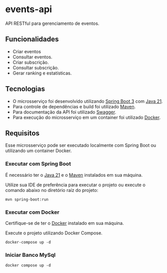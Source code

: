 # events-api

API RESTful para gerenciamento de eventos.

## Funcionalidades

- Criar eventos
- Consultar eventos.
- Criar subscrição.
- Consultar subscrição.
- Gerar ranking e estatísticas.

## Tecnologias

- O microsserviço foi desenvolvido utilizando [Spring Boot 3](https://spring.io/projects/spring-boot)
  com [Java 21](https://www.oracle.com/java/technologies/downloads/#java17).
- Para controle de dependências e build foi utilizado [Maven](https://maven.apache.org/).
- Para documentação da API foi utilizado [Swagger](https://swagger.io/).
- Para execução do microsserviço em um container foi utilizado [Docker](https://www.docker.com/).

## Requisitos

Esse microsserviço pode ser executado localmente com Spring Boot ou utilizando um container Docker.

### Executar com Spring Boot

É necessário ter o [Java 21](https://www.oracle.com/java/technologies/downloads/#java17) e
o [Maven](https://maven.apache.org/) instalados em sua máquina.

Utilize sua IDE de preferência para executar o projeto ou execute o comando abaixo no diretório raíz do projeto:

```shell
mvn spring-boot:run
```

### Executar com Docker

Certifique-se de ter o [Docker](https://www.docker.com/get-docker) instalado em sua máquina.

Execute o projeto utilizando Docker Compose.

```shell
docker-compose up -d
```

### Iniciar Banco MySql
```shell
docker compose up -d
```